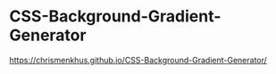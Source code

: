 # CSS-Background-Gradient-Generator

https://chrismenkhus.github.io/CSS-Background-Gradient-Generator/
